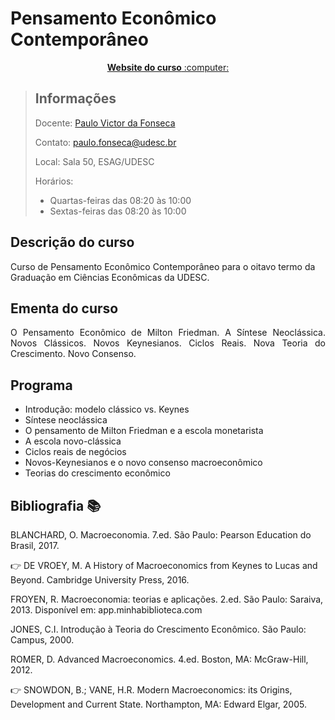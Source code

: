 # Pensamento Econômico Contemporâneo

<p align="center"><a href="https://pvfonseca.github.io/teaching/pec/"><b> Website do curso</b> :computer:</a></p>

> ## Informações
> Docente: <a href="https://pvfonseca.github.io"> Paulo Victor da Fonseca </a>
>
> Contato: <a href="mailto:paulo.fonseca@udesc.br"> paulo.fonseca@udesc.br</a>
>
> Local: Sala 50, ESAG/UDESC
>
> Horários:
>
> * Quartas-feiras das 08:20 às 10:00
> * Sextas-feiras das 08:20 às 10:00
> 
## Descrição do curso
Curso de Pensamento Econômico Contemporâneo para o oitavo termo da Graduação em Ciências Econômicas da UDESC.

## Ementa do curso
<p align="justify">O Pensamento Econômico de Milton Friedman. A Síntese Neoclássica. Novos Clássicos. Novos Keynesianos. Ciclos Reais. Nova Teoria do Crescimento. Novo Consenso.</p>

## Programa
* Introdução: modelo clássico vs. Keynes
* Síntese neoclássica
* O pensamento de Milton Friedman e a escola monetarista
* A escola novo-clássica
* Ciclos reais de negócios
* Novos-Keynesianos e o novo consenso macroeconômico
* Teorias do crescimento econômico

## Bibliografia :books:
BLANCHARD, O. Macroeconomia. 7.ed. São Paulo: Pearson Education do Brasil, 2017.

👉 DE VROEY, M. A History of Macroeconomics from Keynes to Lucas and Beyond. Cambridge University Press, 2016.

FROYEN, R. Macroeconomia: teorias e aplicações. 2.ed. São Paulo: Saraiva, 2013. Disponível em: app.minhabiblioteca.com

JONES, C.I. Introdução à Teoria do Crescimento Econômico. São Paulo: Campus, 2000.

ROMER, D. Advanced Macroeconomics. 4.ed. Boston, MA: McGraw-Hill, 2012.

👉 SNOWDON, B.; VANE, H.R. Modern Macroeconomics: its Origins, Development and Current State. Northampton, MA: Edward Elgar, 2005.